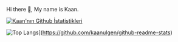 Hi there 👋, My name is Kaan.


[![Kaan'nın Github İstatistikleri](https://github-readme-stats.vercel.app/api?username=kaanulgen)](https://github.com/kaanulgen/github-readme-stats)

![Top Langs](https://github-readme-stats.vercel.app/api/top-langs/?username=kaanulgen)](https://github.com/kaanulgen/github-readme-stats)
